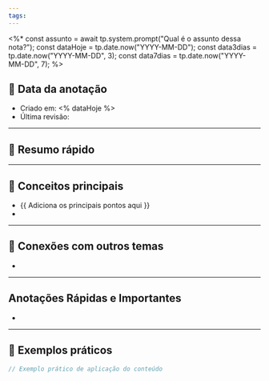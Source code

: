 ```yaml
---
tags:
---
```


<%*
const assunto = await tp.system.prompt("Qual é o assunto dessa nota?");
const dataHoje = tp.date.now("YYYY-MM-DD");
const data3dias = tp.date.now("YYYY-MM-DD", 3);
const data7dias = tp.date.now("YYYY-MM-DD", 7);
%>
## 📅 Data da anotação
- Criado em: <% dataHoje %>
- Última revisão: 

---

## 🧠 Resumo rápido
<!-- Explica em até 3 frases o que é o assunto e por que ele é importante. -->

---

## 📌 Conceitos principais
- {{ Adiciona os principais pontos aqui }}
- 

---

## 🧩 Conexões com outros temas
- <!-- Linkar com painel principalmente -->

---

## Anotações Rápidas e Importantes
- 

---

## 📖 Exemplos práticos
```js
// Exemplo prático de aplicação do conteúdo
```